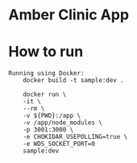 # Amber Clinic App

# How to run
    Running using Docker:
        docker build -t sample:dev .
	
        docker run \
        -it \
        --rm \
        -v ${PWD}:/app \
        -v /app/node_modules \
        -p 3001:3000 \
        -e CHOKIDAR_USEPOLLING=true \
        -e WDS_SOCKET_PORT=0
        sample:dev
